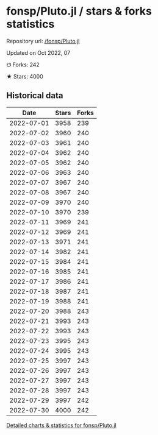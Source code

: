 # fonsp/Pluto.jl / stars & forks statistics

Repository url: [/fonsp/Pluto.jl](https://github.com/fonsp/Pluto.jl)

Updated on Oct 2022, 07

☋ Forks: 242

★ Stars: 4000

## Historical data
| Date | Stars | Forks |
|------|-------|-------|
| 2022-07-01 | 3958 | 239 | 
| 2022-07-02 | 3960 | 240 | 
| 2022-07-03 | 3961 | 240 | 
| 2022-07-04 | 3962 | 240 | 
| 2022-07-05 | 3962 | 240 | 
| 2022-07-06 | 3963 | 240 | 
| 2022-07-07 | 3967 | 240 | 
| 2022-07-08 | 3967 | 240 | 
| 2022-07-09 | 3970 | 240 | 
| 2022-07-10 | 3970 | 239 | 
| 2022-07-11 | 3969 | 241 | 
| 2022-07-12 | 3969 | 241 | 
| 2022-07-13 | 3971 | 241 | 
| 2022-07-14 | 3982 | 241 | 
| 2022-07-15 | 3984 | 241 | 
| 2022-07-16 | 3985 | 241 | 
| 2022-07-17 | 3986 | 241 | 
| 2022-07-18 | 3987 | 241 | 
| 2022-07-19 | 3988 | 241 | 
| 2022-07-20 | 3988 | 243 | 
| 2022-07-21 | 3993 | 243 | 
| 2022-07-22 | 3993 | 243 | 
| 2022-07-23 | 3995 | 243 | 
| 2022-07-24 | 3995 | 243 | 
| 2022-07-25 | 3997 | 243 | 
| 2022-07-26 | 3997 | 243 | 
| 2022-07-27 | 3997 | 243 | 
| 2022-07-28 | 3997 | 243 | 
| 2022-07-29 | 3997 | 242 | 
| 2022-07-30 | 4000 | 242 | 


[Detailed charts & statistics for fonsp/Pluto.jl](https://reviewgithub.com/rep/fonsp/Pluto.jl)
